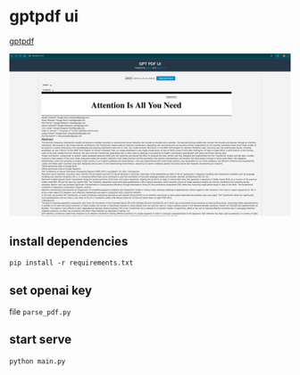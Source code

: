 # gptpdf ui

[gptpdf](https://github.com/CosmosShadow/gptpdf)

![](preview.png)

## install dependencies

```shell
pip install -r requirements.txt
```

## set openai key

file `parse_pdf.py`

## start serve

```shell
python main.py
```